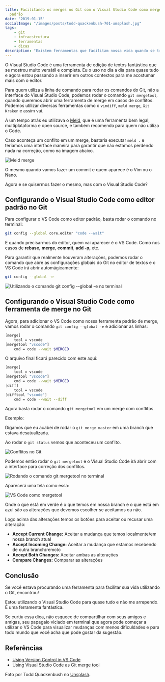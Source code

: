 ```yaml
---
title: Facilitando os merges no Git com o Visual Studio Code como merge tool e editor
  padrão
date: '2019-01-15'
socialImage: "/images/posts/todd-quackenbush-701-unsplash.jpg"
tags:
    - git
    - infraestrutura
    - ferramentas
    - dicas
description: "Existem ferramentas que facilitam nossa vida quando se trata de trabalhar com o Git. O Visual Studio Code, além de um excelente editor de textos, é uma delas."
---
```

O Visual Studio Code é uma ferramenta de edição de textos fantástica que se mostrou muito versátil e completa. Eu o uso no dia a dia para quase tudo e agora estou passando a inserir em outros contextos para me acostumar mais com o editor.

Para quem utiliza a linha de comando para rodar os comandos do Git, não a interface do Visual Studio Code, podemos rodar o comando `git mergetool`, quando queremos abrir uma ferramenta de merge em casos de conflitos. Podemos utilizar diversas ferramentas como o `vimdiff`, `meld merge`, `Git Kraken` e assim vai.

A um tempo atrás eu utilizava o [Meld](https://meldmerge.org/), que é uma ferramenta bem legal, multiplataforma e open source, e também recomendo para quem não utiliza o Code.

Caso aconteça um conflito em um merge, bastaria executar `meld .` e teríamos uma interface maneira para garantir que não estamos perdendo nada na correção, como na imagem abaixo.

![Meld merge]({{site.postsImagesPath}}meld-merge.png)

O mesmo quando vamos fazer um commit e quem aparece é o Vim ou o Nano.

Agora e se quisermos fazer o mesmo, mas com o Visual Studio Code?

## Configurando o Visual Studio Code como editor padrão no Git

Para configurar o VS Code como editor padrão, basta rodar o comando no terminal:

```bash
git config --global core.editor "code --wait"
```

E quando precisarmos do editor, quem vai aparecer é o VS Code. Como nos casos de **rebase**, **merge**, **commit**, **add -p**, etc.

Para garantir que realmente houveram alterações, podemos rodar o comando que abre as configurações globais do Git no editor de textos e o VS Code irá abrir automágicamente:

```bash
git config --global -e
```

![Utilizando o comando git config --global -e no terminal]({{site.postsImagesPath}}git-config-global-e.gif)

## Configurando o Visual Studio Code como ferramenta de merge no Git

Agora, para adicionar o VS Code como nossa ferramenta padrão de merge, vamos rodar o comando `git config --global -e` e adicionar as linhas:

```bash
[merge]
	tool = vscode
[mergetool "vscode"]
	cmd = code --wait $MERGED
```

O arquivo final ficará parecido com este aqui:

```bash
[merge]
	tool = vscode
[mergetool "vscode"]
	cmd = code --wait $MERGED
[diff]
	tool = vscode
[difftool "vscode"]
	cmd = code --wait --diff
```

Agora basta rodar o comando `git mergetool` em um merge com conflitos.

Exemplo:

Digamos que eu acabei de rodar o `git merge master` em uma branch que estava desatualizada.

Ao rodar o `git status` vemos que aconteceu um conflito.

![Conflitos no Git]({{site.postsImagesPath}}git-conflict.png)

Podemos então rodar o `git mergetool` e o Visual Studio Code irá abrir com a interface para correção dos conflitos.

![Rodando o comando git mergetool no terminal]({{site.postsImagesPath}}git-mergetool-terminal.png)

Aparecerá uma tela como essa:

![VS Code como mergetool]({{site.postsImagesPath}}vs-code-mergetool.png)

Onde o que está em verde é o que temos em nossa branch e o que está em azul são as alterações que devemos escolher se aceitamos ou não.

Logo acima das alterações temos os botões para aceitar ou recusar uma alteração:

- **Accept Current Change:** Aceitar a mudança que temos localmente/em nossa branch atual
- **Accept Incoming Change:** Aceitar a mudança que estamos recebendo de outra branch/remoto
- **Accept Both Changes:** Aceitar ambas as alterações
- **Compare Changes:** Comparar as alterações

## Conclusão

Se você estava procurando uma ferramenta para facilitar sua vida utilizando o Git, encontrou!

Estou utilizando o Visual Studio Code para quase tudo e não me arrependo. É uma ferramenta fantástica.

Se curtiu essa dica, não esquece de compartilhar com seus amigos e amigas, seu papagaio viciado em terminal que agora pode começar a utilizar o VS Code para visualizar mudanças com menos dificuldades e para todo mundo que você acha que pode gostar da sugestão.

## Referências

- [Using Version Control in VS Code](https://code.visualstudio.com/Docs/editor/versioncontrol#_git-patchdiff-mode)
- [Using Visual Studio Code as Git merge tool](https://blog.kulman.sk/using-vscode-as-git-merge-tool/)

Foto por Todd Quackenbush no [Unsplash](https://unsplash.com/photos/IClZBVw5W5A).
